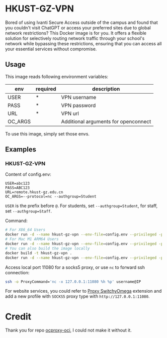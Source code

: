 # HKUST-GZ-VPN

Bored of using Ivanti Secure Access outside of the campus and found that you couldn't visit ChatGPT or access your preferred sites due to global network restrictions? This Docker image is for you. It offers a flexible solution for selectively routing network traffic through your school's network while bypassing these restrictions, ensuring that you can access all your essential services without compromise.

## Usage

This image reads following environment variables:

| env          | required | description                                                                 |
| ------------ | -------- | --------------------------------------------------------------------------- |
| USER         | \*       | VPN username                                                                |
| PASS         | \*       | VPN password                                                                |
| URL          | \*       | VPN url                                                                     |
| OC_ARGS      |          | Additional arguments for openconnect                                        |

To use this image, simply set those envs.

## Examples

### HKUST-GZ-VPN

Content of config.env:

```
USER=abc123
PASS=ABC123
URL=remote.hkust-gz.edu.cn
OC_ARGS=--protocol=nc --authgroup=Student
```
`USER` is the prefix before `@`. For students, set `--authgroup=Student`, for staff, set `--authgroup=Staff`.

Command:

```sh
# For X86_64 Users
docker run -d --name hkust-gz-vpn --env-file=config.env --privileged -p 11080:1080 yeahjack/hkust-gz-vpn:amd64
# For Mac M1 ARM64 Users
docker run -d --name hkust-gz-vpn --env-file=config.env --privileged -p 11080:1080 yeahjack/hkust-gz-vpn:m1_arm64
# You can also build the image locally
docker build -t hkust-gz-vpn .
docker run -d --name hkust-gz-vpn --env-file=config.env --privileged -p 11080:1080 hkust-gz-vpn
```

Access local port 11080 for a socks5 proxy, or use `nc` to forward ssh connection:

```sh
ssh -o ProxyCommand='nc -x 127.0.0.1:11080 %h %p' username@IP
```

For website services, you could refer to [Proxy SwitchyOmega](https://chromewebstore.google.com/detail/proxy-switchyomega/padekgcemlokbadohgkifijomclgjgif) extension and add a new profile with `SOCKS5` proxy type with `http://127.0.0.1:11080`.

# Credit
Thank you for repo [ocproxy-oci](https://github.com/thezzisu/ocproxy-oci), I could not make it without it.
